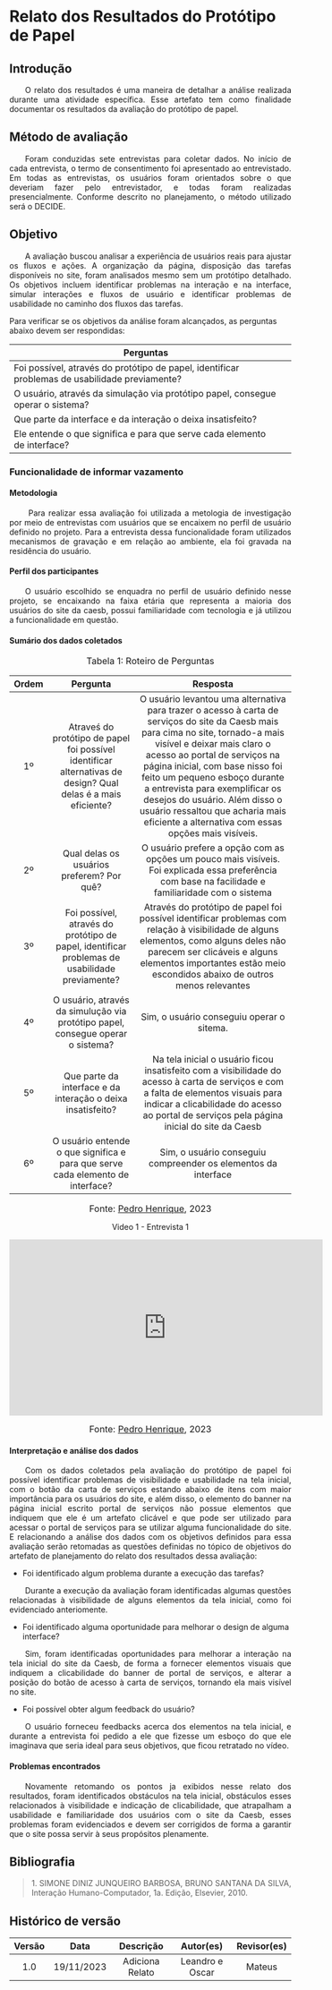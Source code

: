 # Relato dos Resultados do Protótipo de Papel

## Introdução 

<p align="justify">&emsp;&emsp;O relato dos resultados é uma maneira de detalhar a análise realizada durante uma atividade específica. Esse artefato tem como finalidade documentar os resultados da avaliação do protótipo de papel.</p>

## Método de avaliação

<p align="justify">&emsp;&emsp;Foram conduzidas sete entrevistas para coletar dados. No início de cada entrevista, o termo de consentimento foi apresentado ao entrevistado. Em todas as entrevistas, os usuários foram orientados sobre o que deveriam fazer pelo entrevistador, e todas foram realizadas presencialmente. Conforme descrito no planejamento, o método utilizado será o DECIDE.</p>

##  Objetivo
<p align="justify">&emsp;&emsp;A avaliação buscou analisar a experiência de usuários reais para ajustar os fluxos e ações. A organização da página, disposição das tarefas disponíveis no site, foram analisados mesmo sem um protótipo detalhado. Os objetivos incluem identificar problemas na interação e na interface, simular interações e fluxos de usuário e identificar problemas de usabilidade no caminho  dos fluxos das tarefas.</p>

Para verificar se os objetivos da análise foram alcançados, as perguntas abaixo devem ser respondidas:

| Perguntas |  |
|----------|----------|
| Foi possível, através do protótipo de papel, identificar problemas de usabilidade previamente? | |
| O usuário, através da simulação via protótipo papel, consegue operar o sistema? |  |
| Que parte da interface e da interação o deixa insatisfeito? |  |
| Ele entende o que significa e para que serve cada elemento de interface? |  |


### Funcionalidade de informar vazamento

#### Metodologia 
<p align="justify">&emsp;&emsp; Para realizar essa avaliação foi utilizada a metologia de investigação por meio de entrevistas com usuários que se encaixem no perfil de usuário  definido no projeto. Para a entrevista dessa funcionalidade foram utilizados mecanismos de gravação e em relação ao ambiente, ela foi gravada na residência do usuário.</p>

#### Perfil dos participantes
<p align="justify">&emsp;&emsp;O usuário escolhido se enquadra no perfil de usuário definido nesse projeto, se encaixando na faixa etária que representa a maioria dos usuários do site da caesb, possui familiaridade com tecnologia e já utilizou a funcionalidade em questão.</p>

#### Sumário dos dados coletados

<font size="3"><p style="text-align: center">Tabela 1: Roteiro de Perguntas</p></font>

<center>

| Ordem | Pergunta | Resposta | 
| :---: | :------: | :------: |
| 1º | Atraveś do protótipo de papel foi possível identificar alternativas de design? Qual delas é a mais eficiente? | O usuário levantou uma alternativa para trazer o acesso à carta de serviços do site da Caesb mais para cima no site, tornado-a mais visível e deixar mais claro o acesso ao portal de serviços na página inicial, com base nisso foi feito um pequeno esboço durante a entrevista para exemplificar os desejos do usuário. Além disso o usuário ressaltou que acharia mais eficiente a alternativa com essas opções mais visíveis.| 
| 2º | Qual delas os usuários preferem? Por quê? | O usuário prefere a opção com as opções um pouco mais visíveis. Foi explicada essa preferência com base na facilidade e familiaridade com o sistema |
| 3º | Foi possível, através do protótipo de papel, identificar problemas de usabilidade previamente? | Através do protótipo de papel foi possível identificar problemas com relação à visibilidade de alguns elementos, como alguns deles não parecem ser clicáveis e alguns elementos importantes estão meio escondidos abaixo de outros menos relevantes |
| 4º | O usuário, através da simulução via protótipo papel, consegue operar o sistema? | Sim, o usuário conseguiu operar o sitema.|
| 5º | Que parte da interface e da interação o deixa insatisfeito? | Na tela inicial o usuário ficou insatisfeito com a visibilidade do acesso à carta de serviços e com a falta de elementos visuais para indicar a clicabilidade do acesso ao portal de serviços pela página inicial do site da Caesb |
| 6º | O usuário entende o que significa e para que serve cada elemento de interface? | Sim, o usuário conseguiu compreender os elementos da interface |

</center>

<font size="3"><p style="text-align: center"> Fonte: <a href="https://github.com/Muniz2811" target="_blank">Pedro Henrique</a>, 2023</p></font>

<center>

Video 1 - Entrevista 1

<iframe width="560" height="315" src="https://www.youtube.com/embed/I_9C2nt06wE?si=64yPkqwCKVkWHGGG" title="YouTube video player" frameborder="0" allow="accelerometer; autoplay; clipboard-write; encrypted-media; gyroscope; picture-in-picture; web-share" allowfullscreen></iframe>

 <font size="3"><p style="text-align: center"> Fonte: <a href="https://github.com/Muniz2811" target="_blank">Pedro Henrique</a>, 2023</p></font>

</center>

#### Interpretação e análise dos dados
<p align="justify">&emsp;&emsp;Com os dados coletados pela avaliação do protótipo de papel foi possível identificar problemas de visibilidade e usabilidade na tela inicial, com o botão da carta de serviços estando abaixo de itens com maior importância para os usuários do site, e além disso, o elemento do banner na página inicial escrito portal de serviços não possue elementos que indiquem que ele é um artefato clicável e que pode ser utilizado para acessar o portal de serviços para se utilizar alguma funcionalidade do site. E relacionando a análise dos dados com os objetivos definidos para essa avaliação serão retomadas as questões definidas no tópico de objetivos do artefato de planejamento do relato dos resultados dessa avaliação:</p>

- Foi identificado algum problema durante a execução das tarefas?
<p align="justify">&emsp;&emsp;Durante a execução da avaliação foram identificadas algumas questões relacionadas à visibilidade de alguns elementos da tela inicial, como foi evidenciado anteriomente.</p>

- Foi identificado alguma oportunidade para melhorar o design de alguma interface?
<p align="justify">&emsp;&emsp;Sim, foram identificadas oportunidades para melhorar a interação na tela inicial do site da Caesb, de forma a fornecer elementos visuais que indiquem a clicabilidade do banner de portal de serviços, e alterar a posição do botão de acesso à carta de serviços, tornando ela mais visível no site.</p>

- Foi possível obter algum feedback do usuário?
<p align="justify">&emsp;&emsp;O usuário forneceu feedbacks acerca dos elementos na tela inicial, e durante a entrevista foi pedido a ele que fizesse um esboço do que ele imaginava que seria ideal para seus objetivos, que ficou retratado no vídeo.</p>

#### Problemas encontrados
<p align="justify">&emsp;&emsp;Novamente retomando os pontos ja exibidos nesse relato dos resultados, foram identificados obstáculos na tela inicial, obstáculos esses relacionados à visibilidade e indicação de clicabilidade, que atrapalham a usabilidade e familiaridade dos usuários com o site da Caesb, esses problemas foram evidenciados e devem ser corrigidos de forma a garantir que o site possa servir à seus propósitos plenamente.</p>


## Bibliografia

> <p id="1" align="justify">1. SIMONE DINIZ JUNQUEIRO BARBOSA, BRUNO SANTANA DA SILVA, Interação Humano-Computador, 1a. Edição, Elsevier, 2010.</p>


## Histórico de versão
<center>

| Versão |    Data    |      Descrição       |  Autor(es) | Revisor(es) |
| :----: | :--------: | :------------------: | :-----: | :-----: |
|  1.0   | 19/11/2023 | Adiciona Relato | Leandro e Oscar | Mateus |

</center>